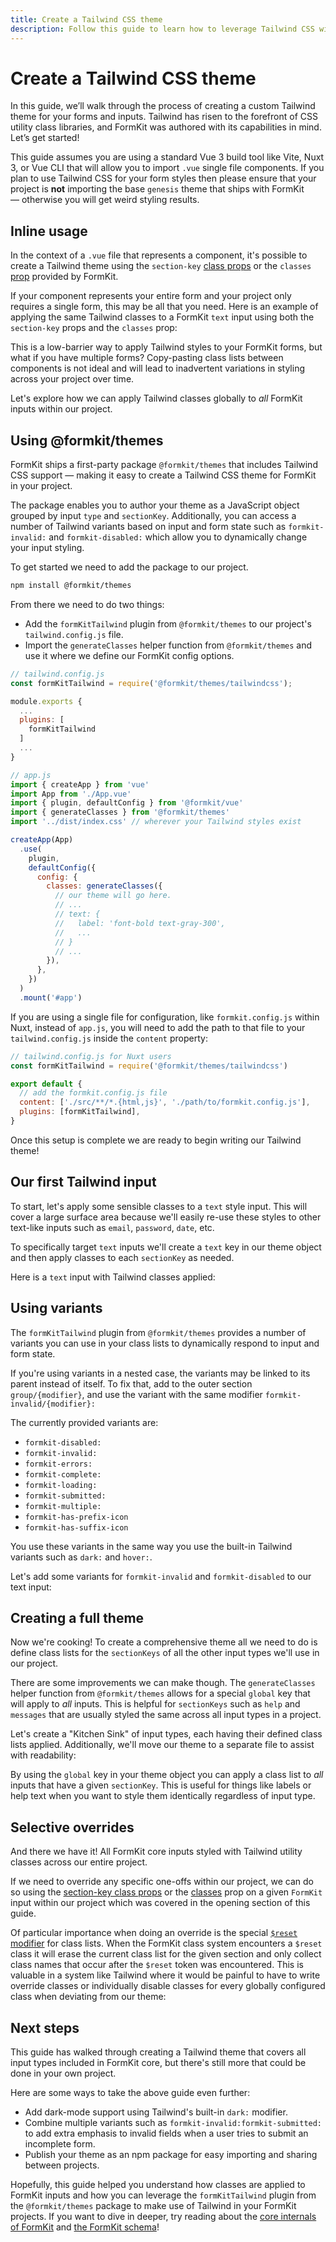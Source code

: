 ```yaml
---
title: Create a Tailwind CSS theme
description: Follow this guide to learn how to leverage Tailwind CSS with your FormKit forms and inputs
---
```


# Create a Tailwind CSS theme

<page-toc></page-toc>

In this guide, we’ll walk through the process of creating a custom Tailwind theme for your forms and inputs. Tailwind has risen to the forefront of CSS utility class libraries, and FormKit was authored with its capabilities in mind. Let’s get started!

<callout type="tip" label="SFC Build tool">
This guide assumes you are using a standard Vue 3 build tool like Vite, Nuxt 3, or Vue CLI that will allow you to import <code>.vue</code> single file components.
</callout>

<callout type="warning" label="Don't include the default theme">
If you plan to use Tailwind CSS for your form styles then please ensure that your project is <strong>not</strong> importing the base <code>genesis</code> theme that ships with FormKit — otherwise you will get weird styling results.
</callout>

## Inline usage

In the context of a `.vue` file that represents a component, it's possible to create a Tailwind theme using the `section-key` [class props](/essentials/styling#section-key-class-props) or the `classes` [prop](/essentials/styling#classes-prop) provided by FormKit.

If your component represents your entire form and your project only requires a single form, this may be all that you need. Here is an example of applying the same Tailwind classes to a FormKit `text` input using both the `section-key` props and the `classes` prop:

<example
  file="/_content/examples/guides/tailwind-theme/inline-usage/example.vue"
  css-framework="tailwind"
  :editable="true">
</example>

This is a low-barrier way to apply Tailwind styles to your FormKit forms, but what if you have multiple forms? Copy-pasting class lists between components is not ideal and will lead to inadvertent variations in styling across your project over time.

Let's explore how we can apply Tailwind classes globally to _all_ FormKit inputs within our project.

## Using @formkit/themes

FormKit ships a first-party package `@formkit/themes` that includes Tailwind CSS support — making it easy to create a Tailwind CSS theme for FormKit in your project.

The package enables you to author your theme as a JavaScript object grouped by input `type` and `sectionKey`. Additionally, you can access a number of Tailwind variants based on input and form state such as `formkit-invalid:` and `formkit-disabled:` which allow you to dynamically change your input styling.

To get started we need to add the package to our project.

<client-only>

```bash
npm install @formkit/themes
```

</client-only>

From there we need to do two things:

- Add the `formKitTailwind` plugin from `@formkit/themes` to our project's `tailwind.config.js` file.
- Import the `generateClasses` helper function from `@formkit/themes` and use it where we define our FormKit config options.

<client-only>

```js
// tailwind.config.js
const formKitTailwind = require('@formkit/themes/tailwindcss');

module.exports {
  ...
  plugins: [
    formKitTailwind
  ]
  ...
}
```

```js
// app.js
import { createApp } from 'vue'
import App from './App.vue'
import { plugin, defaultConfig } from '@formkit/vue'
import { generateClasses } from '@formkit/themes'
import '../dist/index.css' // wherever your Tailwind styles exist

createApp(App)
  .use(
    plugin,
    defaultConfig({
      config: {
        classes: generateClasses({
          // our theme will go here.
          // ...
          // text: {
          //   label: 'font-bold text-gray-300',
          //   ...
          // }
          // ...
        }),
      },
    })
  )
  .mount('#app')
```

</client-only>

<callout type="warning" label="Path needed if using formkit.config.js">
If you are using a single file for configuration, like <code>formkit.config.js</code> within Nuxt, instead of <code>app.js</code>, you will need to add the path to that file to your <code>tailwind.config.js</code> inside the <code>content</code> property:
</callout>

<client-only>

```js
// tailwind.config.js for Nuxt users
const formKitTailwind = require('@formkit/themes/tailwindcss')

export default {
  // add the formkit.config.js file
  content: ['./src/**/*.{html,js}', './path/to/formkit.config.js'],
  plugins: [formKitTailwind],
}
```

</client-only>

Once this setup is complete we are ready to begin writing our Tailwind theme!

## Our first Tailwind input

To start, let's apply some sensible classes to a `text` style input. This will cover a large surface area because we'll easily re-use these styles to other text-like inputs such as `email`, `password`, `date`, etc.

To specifically target `text` inputs we'll create a `text` key in our theme object and then apply classes to each `sectionKey` as needed.

Here is a `text` input with Tailwind classes applied:

<example
  :file="[
    '/_content/examples/guides/tailwind-theme/tailwind-text-input/example.vue',
    '/_content/examples/guides/tailwind-theme/tailwind-text-input/formkit.config.js',
    '/_content/examples/guides/tailwind-theme/tailwind-text-input/tailwind.config.js'
  ]"
  init-file-tab="formkit.config.js"
  css-framework="tailwind"
  layout="column"
  :editable="true"></example>

## Using variants

The `formKitTailwind` plugin from `@formkit/themes` provides a number of variants you can use in your class lists to dynamically respond to input and form state.

<callout type="tip" label="Group variants">
If you're using variants in a nested case, the variants may be linked to its parent instead of itself.
To fix that, add to the outer section <code>group/{modifier}</code>, and use the variant with the same modifier <code>formkit-invalid/{modifier}:</code>
</callout>

The currently provided variants are:

- `formkit-disabled:`
- `formkit-invalid:`
- `formkit-errors:`
- `formkit-complete:`
- `formkit-loading:`
- `formkit-submitted:`
- `formkit-multiple:`
- `formkit-has-prefix-icon`
- `formkit-has-suffix-icon`

You use these variants in the same way you use the built-in Tailwind variants such as `dark:` and `hover:`.

Let's add some variants for `formkit-invalid` and `formkit-disabled` to our text input:

<example
  :file="[
    '/_content/examples/guides/tailwind-theme/tailwind-variants/example.vue',
    '/_content/examples/guides/tailwind-theme/tailwind-variants/formkit.config.js',
    '/_content/examples/guides/tailwind-theme/tailwind-variants/tailwind.config.js'
  ]"
  init-file-tab="formkit.config.js"
  css-framework="tailwind"
  layout="column"
  :editable="true"></example>

## Creating a full theme

Now we're cooking! To create a comprehensive theme all we need to do is define class lists for the `sectionKeys` of all the other input types we'll use in our project.

There are some improvements we can make though. The `generateClasses` helper function from `@formkit/themes` allows for a special `global` key that will apply to _all_ inputs. This is helpful for `sectionKeys` such as `help` and `messages` that are usually styled the same across all input types in a project.

Let's create a "Kitchen Sink" of input types, each having their defined class lists applied. Additionally, we'll move our theme to a separate file to assist with readability:

<callout type="tip" label="Global Class Lists">
By using the <code>global</code> key in your theme object you can apply a class list to <em>all</em> inputs that have a given <code>sectionKey</code>. This is useful for things like labels or help text when you want to style them identically regardless of input type.
</callout>

<example
  :file="[
    '/_content/examples/guides/tailwind-theme/tailwind-theme/example.vue',
    '/_content/examples/guides/tailwind-theme/tailwind-theme/theme.js',
    '/_content/examples/guides/tailwind-theme/tailwind-theme/formkit.config.js',
    '/_content/examples/guides/tailwind-theme/tailwind-theme/tailwind.config.js',
  ]"
  init-file-tab="theme.js"
  css-framework="tailwind"
  layout="auto"
  :editable="true"></example>

## Selective overrides

And there we have it! All FormKit core inputs styled with Tailwind utility classes across our entire project.

If we need to override any specific one-offs within our project, we can do so using the [section-key class props](/essentials/styling#section-key-class-props) or the [classes](/essentials/styling#classes-prop) prop on a given `FormKit` input within our project which was covered in the opening section of this guide.

Of particular importance when doing an override is the special [`$reset` modifier](/essentials/styling#resetting-classes) for class lists. When the FormKit class system encounters a `$reset` class it will erase the current class list for the given section and only collect class names that occur after the `$reset` token was encountered. This is valuable in a system like Tailwind where it would be painful to have to write override classes or individually disable classes for every globally configured class when deviating from our theme:

<example
  :file="[
    '/_content/examples/guides/tailwind-theme/override/example.vue',
    '/_content/examples/guides/tailwind-theme/override/theme.js',
    '/_content/examples/guides/tailwind-theme/override/formkit.config.js',
    '/_content/examples/guides/tailwind-theme/override/tailwind.config.js',
  ]"
  init-file-tab="example.vue"
  css-framework="tailwind"
  layout="auto"
  :editable="true"></example>

## Next steps

This guide has walked through creating a Tailwind theme that covers all input types included in FormKit core, but there's still more that could be done in your own project.

Here are some ways to take the above guide even further:

- Add dark-mode support using Tailwind's built-in `dark:` modifier.
- Combine multiple variants such as `formkit-invalid:formkit-submitted:` to add extra emphasis to invalid fields when a user tries to submit an incomplete form.
- Publish your theme as an npm package for easy importing and sharing between projects.

Hopefully, this guide helped you understand how classes are applied to FormKit inputs and how you can leverage the `formKitTailwind` plugin from the `@formkit/themes` package to make use of Tailwind in your FormKit projects. If you want to dive in deeper, try reading about the [core internals of FormKit](/essentials/architecture) and [the FormKit schema](/advanced/schema)!

<cta label="Want more? Start by reading about FormKit core." button="Dig deeper" href="/essentials/architecture"></cta>

